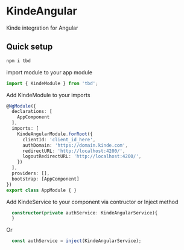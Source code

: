 # KindeAngular

Kinde integration for Angular

## Quick setup

```bash
npm i tbd
```

import module to your app module
```typescript
import { KindeModule } from 'tbd';
```

Add KindeModule to your imports
```typescript
@NgModule({
  declarations: [
    AppComponent
  ],
  imports: [
    KindeAngularModule.forRoot({
      clientId: 'client_id_here',
      authDomain: 'https://domain.kinde.com',
      redirectURL: 'http://localhost:4200/',
      logoutRedirectURL: 'http://localhost:4200/',
    })
  ],
  providers: [],
  bootstrap: [AppComponent]
})
export class AppModule { }
```

Add KindeService to your component via contructor or Inject method
```typescript
  constructor(private authService: KindeAngularService){
  }
```
Or
```typescript
  const authService = inject(KindeAngularService);
```
